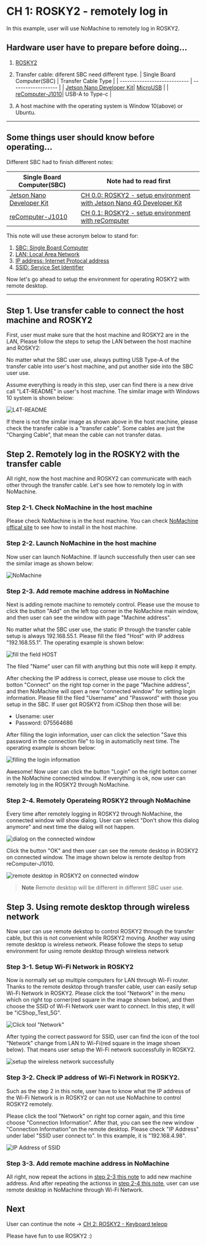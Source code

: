 
# CH 1: ROSKY2 - remotely log in

In this example, user will use NoMachine to remotely log in ROSKY2.

## Hardware user have to prepare before doing...

1. [ROSKY2](https://www.icshop.com.tw/product-page.php?28598)
2. Transfer cable: diferent SBC need different type.
    | Single Board Computer(SBC)   | Transfer Cable Type |
    | ---------------------------- | ------------------- |
    | [Jetson Nano Developer Kit](https://www.icshop.com.tw/product-page.php?27812)| [MicroUSB](https://www.icshop.com.tw/product-page.php?15784) |
    | [reComputer-J1010](https://www.icshop.com.tw/product-page.php?28703)| USB-A to Type-c |
    
3. A host machine with the operating system is Window 10(above) or Ubuntu.

---

## Some things user should know before operating...

Different SBC had to finish different notes:

| Single Board Computer(SBC)   | Note had to read first |
| ---------------------------- | ------------------- |
| [Jetson Nano Developer Kit](https://www.icshop.com.tw/product-page.php?27812)| [CH 0.0: ROSKY2 - setup environment with Jetson Nano 4G Developer Kit](0_0_setup_environment_with_jetson_nano.md) |
| [reComputer-J1010](https://www.icshop.com.tw/product-page.php?28703)| [CH 0.1: ROSKY2 - setup environment with reComputer](0_1_setup_environment_with_recomputer.md) |


This note will use these acronym below to stand for:

1. [SBC: Single Board Computer](https://en.wikipedia.org/wiki/Single-board_computer)
2. [LAN: Local Area Network](https://en.wikipedia.org/wiki/Local_area_network)
3. [IP address: Internet Protocal address](https://en.wikipedia.org/wiki/IP_address)
4. [SSID: Service Set Identifier](https://en.wikipedia.org/wiki/Service_set_(802.11_network)#SSID)


Now let's go ahead to setup the environment for operating ROSKY2 with remote desktop.

---

## Step 1. Use transfer cable to connect the host machine and ROSKY2

First, user must make sure that the host machine and ROSKY2 are in the LAN, Please follow the steps to setup the LAN between the host machine and ROSKY2:

No matter what the SBC user use, always putting USB Type-A of the transfer cable into user's host machine, and put another side into the SBC user use.

Assume everything is ready in this step, user can find there is a new drive call "L4T-README" in user's host machine. The similar image with Windows 10 system is shown below:

![L4T-README](https://i.imgur.com/Vu28imo.png)

If there is not the similar image as shown above in the host machine, please check the transfer cable is a "transfer cable". Some cables are just the "Charging Cable", that mean the cable can not transfer datas.

## Step 2. Remotely log in the ROSKY2 with the transfer cable

All right, now the host machine and ROSKY2 can communicate with each other through the transfer cable. Let's see how to remotely log in with NoMachine.

### Step 2-1. Check NoMachine in the host machine
Please check NoMachine is in the host machine. You can check [NoMachine offical site](https://www.nomachine.com/) to see how to install in the host machine. 

### Step 2-2. Launch NoMachine in the host machine

Now user can launch NoMachine. If launch successfully then user can see the similar image as shown below:

![NoMachine](https://i.imgur.com/8Ddk1yy.png)

### Step 2-3. Add remote machine address in NoMachine

Next is adding remote machine to remotely control. Please use the mouse to click the button "Add" on the left top corner in the NoMachine main window, and then user can see the window with page "Machine address".

No matter what the SBC user use, the static IP through the transfer cable setup is always 192.168.55.1. Please fill the filed "Host" with IP address "192.168.55.1". The operating example is shown below:

![fill the field HOST](https://i.imgur.com/o4uSR5o.png)

The filed "Name" user can fill with anything but this note will kepp it empty.

After checking the IP address is correct, please use mouse to click the botton "Connect" on the right top corner in the page "Machine address", and then NoMachine will open a new "connected window" for setting login information. Please fill the filed "Username" and "Password" with those you setup in the SBC. If user got ROSKY2 from iCShop then those will be:
- Usename: user
- Password: 075564686

After filling the login information, user can click the selection "Save this password in the connection file" to log in automaticlly next time. The operating example is shown below:

![filling the login information](https://i.imgur.com/Thunp4Y.png)

Awesome! Now user can click the button "Login" on the right botton corner in the NoMachine connected window. If everything is ok, now user can remotely log in the ROSKY2 through NoMachine. 

### Step 2-4. Remotely Operateing ROSKY2 through NoMachine

Every time after remotely logging in ROSKY2 through NoMachine, the connected window will show dialog. User can select "Don't show this dialog anymore" and next time the dialog will not happen. 

![dialog on the connected window](https://i.imgur.com/8YFBI1P.png)

Click the button "OK" and then user can see the remote desktop in ROSKY2 on connected window. The image shown below is remote desltop from reComputer-J1010.

![remote desktop in ROSKY2 on connected window](https://i.imgur.com/iR28EDm.png)

> **Note**
> Remote desktop will be different in different SBC user use.

## Step 3. Using remote desktop through wireless network

Now user can use remote dekstop to control ROSKY2 through the transfer cable, but this is not convenient while ROSKY2 moving. Another way using remote desktop is wireless network. 
Please followe the steps to setup environment for using remote desktop through wireless network

### Step 3-1. Setup Wi-Fi Network in ROSKY2

Now is normally set up multiple computers for LAN through Wi-Fi router. Thanks to the remote desktop through transfer cable, user can easily setup Wi-Fi Network in ROSKY2. Please click the tool "Network" in the menu which on right top corner(red square in the image shown below), and then choose the SSID of Wi-Fi Network user want to connect. In this step, it will be "iCShop_Test_5G".

![Click tool "Network"](https://i.imgur.com/Kd8ZsJP.png)

After typing the correct password for SSID, user can find the icon of the tool "Network" change from LAN to Wi-Fi(red square in the image shown below). That means user setup the Wi-Fi network successfully in ROSKY2.

![setup the wireless network successfully](https://i.imgur.com/hwbY9xI.png)

### Step 3-2. Check IP address of Wi-Fi Network in ROSKY2.

Such as the step 2 in this note, user have to know what the IP address of the Wi-Fi Network is in ROSKY2 or can not use NoMachine to control ROSKY2 remotely.

Please click the tool "Network" on right top corner again, and this time choose "Connection Information". After that, you can see the new window "Connection Information"on the remote desktop. Please check "IP Address" under label "SSID user connect to". In this example, it is "192.168.4.98".

![IP Address of SSID](https://i.imgur.com/rU0jy2q.png)

### Step 3-3. Add remote machine address in NoMachine

All right, now repeat the actions in [step 2-3 this note](#step-2-3-add-remote-machine-in-nomachine) to add new machine address. And after repeating the actionss in [step 2-4 this note](#Step-2-4-Remotely-Operateing-ROSKY2-through-NoMachine), user can use remote desktop in NoMachine through Wi-Fi Network. 

## Next

User can continue the note -> [CH 2: ROSKY2 - Keyboard teleop](2_keyboard_teleop.md)

Please have fun to use ROSKY2 :)